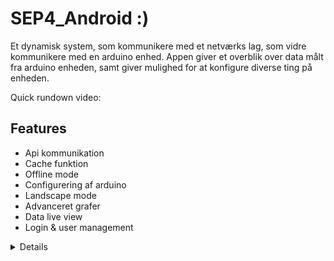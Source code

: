 # SEP4_Android :)

Et dynamisk system, som kommunikere med et netværks lag, som vidre kommunikere med en arduino enhed. Appen giver et overblik over data målt fra arduino enheden, samt giver mulighed for at konfigure diverse ting på enheden. 

Quick rundown video:

## Features
- Api kommunikation
- Cache funktion
- Offline mode
- Configurering af arduino
- Landscape mode
- Advanceret grafer
- Data live view
- Login & user management


<details>
  idk
</details>
